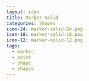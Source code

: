 ```yaml
---
layout: icon
title: Marker Solid
categories: shapes
icon-24: marker-solid-24.png
icon-18: marker-solid-18.png
icon-12: marker-solid-12.png
tags:
  - marker
  - point
  - shape
  - shapes
---
```

